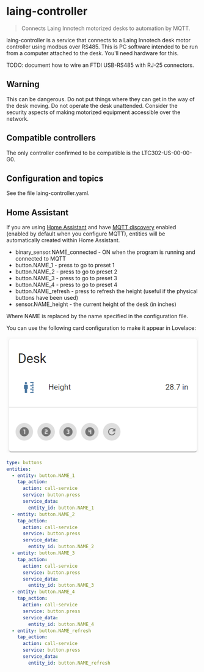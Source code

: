 # laing-controller

> Connects Laing Innotech motorized desks to automation by MQTT.

laing-controller is a service that connects to a Laing Innotech desk motor controller using modbus over RS485. This is PC software intended to be run from a computer attached to the desk. You'll need hardware for this.

TODO: document how to wire an FTDI USB-RS485 with RJ-25 connectors.

## Warning

This can be dangerous. Do not put things where they can get in the way of the desk moving. Do not operate the desk unattended. Consider the security aspects of making motorized equipment accessible over the network.

## Compatible controllers

The only controller confirmed to be compatible is the LTC302-US-00-00-G0.

## Configuration and topics

See the file laing-controller.yaml.

## Home Assistant

If you are using [Home Assistant] and have [MQTT discovery] enabled (enabled by default when you configure MQTT), entities will be automatically created within Home Assistant.

- binary_sensor.NAME_connected - ON when the program is running and connected to MQTT
- button.NAME_1 - press to go to preset 1
- button.NAME_2 - press to go to preset 2
- button.NAME_3 - press to go to preset 3
- button.NAME_4 - press to go to preset 4
- button.NAME_refresh - press to refresh the height (useful if the physical buttons have been used)
- sensor.NAME_height - the current height of the desk (in inches)

Where NAME is replaced by the name specified in the configuration file.

You can use the following card configuration to make it appear in Lovelace:

![Preview of example Lovelace configuration](lovelace.png)

```yaml
type: buttons
entities:
  - entity: button.NAME_1
    tap_action:
      action: call-service
      service: button.press
      service_data:
        entity_id: button.NAME_1
  - entity: button.NAME_2
    tap_action:
      action: call-service
      service: button.press
      service_data:
        entity_id: button.NAME_2
  - entity: button.NAME_3
    tap_action:
      action: call-service
      service: button.press
      service_data:
        entity_id: button.NAME_3
  - entity: button.NAME_4
    tap_action:
      action: call-service
      service: button.press
      service_data:
        entity_id: button.NAME_4
  - entity: button.NAME_refresh
    tap_action:
      action: call-service
      service: button.press
      service_data:
        entity_id: button.NAME_refresh
```

[Home Assistant]: https://www.home-assistant.io/
[MQTT discovery]: https://www.home-assistant.io/docs/mqtt/discovery/
